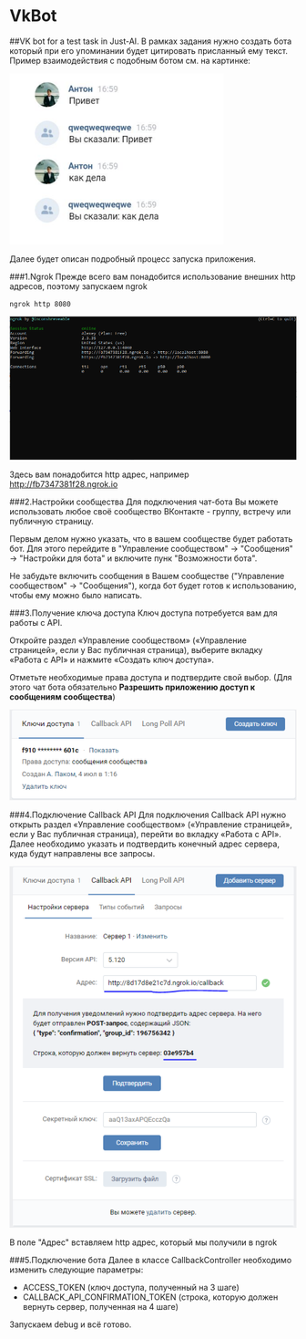 # VkBot

##VK bot for a test task in Just-AI.
В рамках задания нужно создать бота который при его упоминании будет цитировать
присланный ему текст. Пример взаимодействия с подобным ботом см. на картинке:

![screen](https://github.com/axpak7/VkBot/blob/master/src/screenshots/screenshot4.PNG)


Далее будет описан подробный процесс запуска приложения.

###1.Ngrok
Прежде всего вам понадобится использование внешних http адресов, поэтому запускаем ngrok
```$xslt
ngrok http 8080
```
![screen](https://github.com/axpak7/VkBot/blob/master/src/screenshots/screenshot2.PNG)

Здесь вам понадобится http адрес, например http://fb7347381f28.ngrok.io

###2.Настройки сообщества
Для подключения чат-бота Вы можете использовать любое своё сообщество ВКонтакте - группу,
встречу или публичную страницу.

Первым делом нужно указать, что в вашем сообществе будет работать бот. Для этого перейдите
в "Управление сообществом" → "Сообщения" → "Настройки для бота" и включите пунк 
"Возможности бота".

Не забудьте включить сообщения в Вашем сообществе ("Управление сообществом" → "Сообщения"), 
когда бот будет готов к использованию, чтобы ему можно было написать.

###3.Получение ключа доступа
Ключ доступа потребуется вам для работы с API.

Откройте раздел «Управление сообществом» («Управление страницей», если у 
Вас публичная страница), выберите вкладку «Работа с API» и нажмите «Создать 
ключ доступа».

Отметьте необходимые права доступа и подтвердите свой выбор. (Для этого чат бота
обязательно **Разрешить приложению доступ к сообщениям сообщества**)

![screen](https://github.com/axpak7/VkBot/blob/master/src/screenshots/screenshot3.PNG)

###4.Подключение Callback API
Для подключения Callback API нужно открыть раздел «Управление сообществом» («Управление страницей»,
 если у Вас публичная страница), перейти во вкладку «Работа с API».
Далее необходимо указать и подтвердить конечный адрес сервера, куда будут направлены все запросы.

![screen](https://github.com/axpak7/VkBot/blob/master/src/screenshots/screenshot1.PNG)

В поле "Адрес" вставляем http адрес, который мы получили в ngrok

###5.Подключение бота
Далее в классе CallbackController необходимо изменить следующие параметры:

- ACCESS_TOKEN (ключ доступа, полученный на 3 шаге)
- CALLBACK_API_CONFIRMATION_TOKEN (строка, которую должен вернуть сервер, 
полученная на 4 шаге)

Запускаем debug и всё готово.
